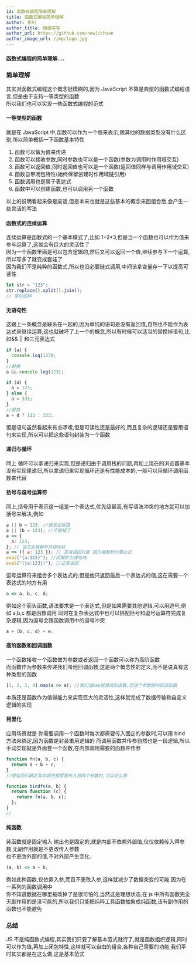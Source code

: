 ```yaml
---
id: 函数式编程简单理解
title: 函数式编程简单理解
author: 李川
author_title: 随便写写
author_url: https://github.com/newlichuan
author_image_url: /img/logo.jpg
---
```


#### 函数式编程的简单理解....

<!--truncate-->

### 简单理解

其实对函数式编程这个概念挺模糊的,因为 JavaScript 不算是典型的函数式编程语言,但是由于支持一等类型的函数  
所以我们也可以实现一些函数式编程的范式

#### 一等类型的函数

就是在 JavaScript 中,函数可以作为一个值来表示,跟其他的数据类型没有什么区别,所以简单概括一下函数基本特性

1. 函数可以做为值来传递
2. 函数可以接收参数,同时参数也可以是一个函数(参数为调用时作用域交互)
3. 函数可以返回值,同时返回值也可以是一个函数(返回值同样与调用作用域交互)
4. 函数自带闭包特性(始终保留创建时作用域链引用)
5. 函数调用也是属于表达式
6. 函数中可以创建函数,也可以调用另一个函数

以上的说明看起来像是废话,但是本来也就是这些基本的概念来回组合后,会产生一些灵活的写法

#### 函数式的连续运算

连续运算是函数式的一个基本模式了,比如 1+2\*3,但是当一个函数也可以作为值来参与运算了,这就会有巨大的灵活性了  
因为一个函数里面是可以包含逻辑的,然后又可以返回一个值,继续参与下一个运算,所以写多了就变成套娃了  
因为我们不是纯粹的函数式,所以也没必要链式调用,中间该拿变量存一下以提高可读性

```js
let str = "123";
str.replace().split().join();
// 类似这种
```

#### 无语句性

这跟上一条概念是联系在一起的,因为单纯的语句是没有返回值,自然也不能作为表达式来继续运算,这也就破坏了上一个的概念,所以有时候可以适当的替换掉语句,比如&& || 和三元表达式

```js
if (a) {
  console.log(123);
}
//替换
a && console.log(123);

if (d) {
  a = 123;
} else {
  a = 333;
}
//替换
a = d ? 123 : 333;
```

但是语句虽然看起来有点啰嗦,但是可读性还是最好的,而且复杂的逻辑还是要用语句来实现,所以可以把这些语句封装为一个函数

#### 递归与循环

同上 循环可以拿递归来实现,但是递归由于调用栈的问题,再加上现在的浏览器基本没有实现尾递归,所以拿递归来实现循环还是有性能成本的,一般可以用循环调用函数来代替

#### 括号与逗号运算符

同上,括号用于表示这一组是一个表达式,优先级最高,有写语法冲突的地方就可以加括号来解决,例如

```js
a || b = 123; //语法会报错
a || (b = 123); //不报错了
a => {
  a: 123;
}; // 语法会被解析为语句块
a => ({ a: 123 }); // 正常返回对象 因为被解析为表达式
eval("{a:123}"); //同解析为语句块
eval("({a:123})"); //正常返回
```

逗号运算符来组合多个表达式的,但是他只返回最后一个表达式的值,这在需要一个表达式的地方有用

```js
a => a, b, c, d;
```

例如这个箭头函数,语法要求是一个表达式,但是如果需要其他逻辑,可以用逗号,例如 a,b,c 都是函数调用
同时在复杂表达式中也可以搭配括号和逗号运算符完成复杂逻辑,因为逗号会跟函数调用中的逗号冲突

```js
a + (b, c, d) + e;
```

#### 高阶函数和回调函数

一个函数接收一个函数做为参数或者返回一个函数可以称为高阶函数  
而函数作为参数来传递我们叫他回调函数,这是两个概念性的定义,而不是说真有这种类型的函数

```js
[1, 2, 3, 4].map(a => a); //我们说map就算高阶函数,而这个参数就叫回调函数
```

本质还是函数作为值得能力来实现巨大的灵活性,这样就完成了数据传输和自定义逻辑的实现

#### 柯里化

应用场景就是 你需要调用一个函数时每次都需要传入固定的参数时,可以用 bind 方法来绑定,因为函数是封装重用逻辑的 而调用函数并传参自然也是一段逻辑,所以手动实现就是外面套一个函数,在内部调用需要的函数并传参

```js
function fn(a, b, c) {
  return a + b + c;
}
//假如我们确定每次调用都需要传入抢两个参数时,可以这么做

function bindfn(a, b) {
  return function (c) {
    return fn(a, b, c);
  };
}
//
```

#### 纯函数

纯函数就是固定输入 输出也是固定的,就是内部不依赖外部值,仅仅依赖传入得参数,无副作用就是不更改传入参数  
也不更改外部的值,不对外部产生变化.

```js
(a, b) => a + b;
```

例如此种函数,仅依靠入参,而且不更改入参,这样就减少了数据突变的可能.因为在一系列的函数调用中  
你不知道数据在哪里被改掉了是很可怕的,当然这是理想状态,在 js 中所有函数完全无副作用的是没可能的,所以我们只能把纯粹工具函数抽象成纯函数,该有副作用的函数也不能避免

### 总结

JS 不是纯函数式编程,其实我们只要了解基本范式就行了,就是函数组织逻辑,同时可以作为值,再加上闭包特性,这样就可以自由的组合,各种自己需要的功能,我们平时其实都是在这么做,这是基本范式
